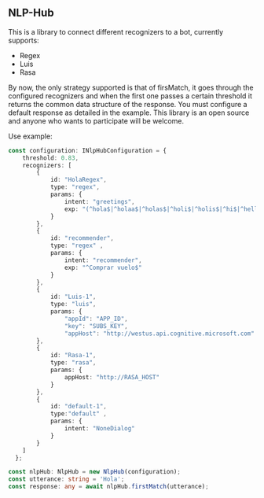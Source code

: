 ## NLP-Hub

This is a library to connect different recognizers to a bot, currently supports:
- Regex
- Luis
- Rasa

By now, the only strategy supported is that of firsMatch, it goes through the configured recognizers and when the first one passes a certain threshold it returns the common data structure of the response. You must configure a default response as detailed in the example. This library is an open source and anyone who wants to participate will be welcome.

Use example:
```Typescript
const configuration: INlpHubConfiguration = {
    threshold: 0.83,
    recognizers: [
        {
            id: "HolaRegex",
            type: "regex",
            params: {
                intent: "greetings",
                exp: "(^hola$|^holaa$|^holas$|^holi$|^holis$|^hi$|^hello$)"
            }
        },
        {
            id: "recommender",
            type: "regex" ,
            params: {
                intent: "recommender",
                exp: "^Comprar vuelo$"
            }
        },
        {
            id: "Luis-1",
            type: "luis",
            params: {
                "appId": "APP_ID",
                "key": "SUBS_KEY",
                "appHost": "http://westus.api.cognitive.microsoft.com" }
        },
        {
            id: "Rasa-1",
            type: "rasa",
            params: {
                appHost: "http://RASA_HOST" 
            }
        },
        {
            id: "default-1",
            type:"default" ,
            params: {
                intent: "NoneDialog"
            }
        }
    ]
  };

const nlpHub: NlpHub = new NlpHub(configuration);
const utterance: string = 'Hola';
const response: any = await nlpHub.firstMatch(utterance);
```


